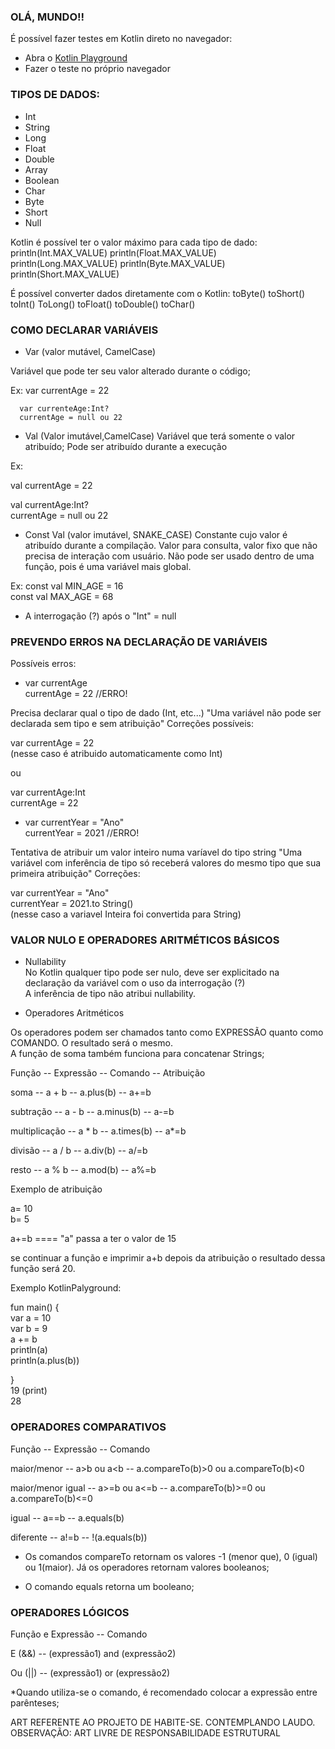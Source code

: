 ### OLÁ, MUNDO!!
É possível fazer testes em Kotlin direto no navegador:
- Abra o [Kotlin Playground](https://play.kotlinlang.org/)
- Fazer o teste no próprio navegador

### TIPOS DE DADOS:

- Int
- String
- Long
- Float
- Double
- Array 
- Boolean
- Char 
- Byte 
- Short
- Null

Kotlin é possível ter o valor máximo para cada tipo de dado:
println(Int.MAX_VALUE)
println(Float.MAX_VALUE)
println(Long.MAX_VALUE)
println(Byte.MAX_VALUE)
println(Short.MAX_VALUE)

É possível converter dados diretamente com o Kotlin:
toByte()
toShort()
toInt()
ToLong()
toFloat()
toDouble()
toChar()

### COMO DECLARAR VARIÁVEIS

- Var (valor mutável, CamelCase)

Variável que pode ter seu valor alterado durante o código;

Ex:   var currentAge = 22

      var currenteAge:Int?
      currentAge = null ou 22

- Val (Valor imutável,CamelCase) 
Variável que terá somente o valor atribuído; Pode ser atribuído durante a execução

Ex:   
      
val currentAge = 22   
      
val currentAge:Int?    
currentAge = null ou 22    

- Const Val (valor imutável, SNAKE_CASE)
Constante cujo valor é atribuído durante a compilação. Valor para consulta, valor fixo que não precisa de interação com usuário.
Não pode ser usado dentro de uma função, pois é uma variável mais global.

Ex: 
const val MIN_AGE = 16      
const val MAX_AGE = 68 


* A interrogação (?) após o "Int" = null 

### PREVENDO ERROS NA DECLARAÇÃO DE VARIÁVEIS

Possíveis erros:

- var currentAge    
currentAge = 22 //ERRO!

Precisa declarar qual o tipo de dado (Int, etc...)
"Uma variável não pode ser declarada sem tipo e sem atribuição"
Correções possíveis:   

var currentAge = 22   
(nesse caso é atribuido automaticamente como Int)

ou

var currentAge:Int  
currentAge = 22


- var currentYear = "Ano"   
currentYear = 2021 //ERRO!

Tentativa de atribuir um valor inteiro  numa varíavel do tipo string
"Uma variável com inferência de tipo só receberá valores do mesmo tipo que sua primeira atribuição"
Correções:

var currentYear = "Ano"    
currentYear = 2021.to String()     
(nesse caso a variavel Inteira foi convertida para String)

### VALOR NULO E OPERADORES ARITMÉTICOS BÁSICOS  

- Nullability  
No Kotlin qualquer tipo pode ser nulo, deve ser explicitado na declaração da variável com o uso da interrogação (?)   
A inferência de tipo não atribui nullability.  

- Operadores Aritméticos  

Os operadores podem ser chamados tanto como EXPRESSÃO quanto como COMANDO. O resultado será o mesmo.   
A função de soma também funciona para concatenar Strings;   

Função -- Expressão -- Comando -- Atribuição  

soma   -- a + b     -- a.plus(b) -- a+=b   
 
subtração -- a - b -- a.minus(b) -- a-=b  

multiplicação -- a * b -- a.times(b) -- a*=b  

divisão -- a / b -- a.div(b) -- a/=b  

resto -- a % b -- a.mod(b) -- a%=b    



Exemplo de atribuição    

a= 10   
b= 5   

a+=b ==== "a" passa a ter o valor de 15     

se continuar a função e imprimir a+b depois da atribuição o resultado dessa função será 20. 

Exemplo KotlinPalyground:     

fun main() {   
    var a = 10   
    var b = 9      
    a += b   
    println(a)   
    println(a.plus(b))   

}   
19  (print)        
28  


### OPERADORES COMPARATIVOS   

Função -- Expressão -- Comando   

maior/menor -- a>b ou a<b -- a.compareTo(b)>0 ou a.compareTo(b)<0

maior/menor igual -- a>=b ou a<=b -- a.compareTo(b)>=0 ou a.compareTo(b)<=0

igual -- a==b -- a.equals(b)

diferente -- a!=b -- !(a.equals(b))

- Os comandos compareTo retornam os valores -1 (menor que), 0 (igual) ou 1(maior). Já os operadores retornam valores booleanos;  

- O comando equals retorna um booleano;  


### OPERADORES LÓGICOS 

Função e Expressão -- Comando 

E (&&)      --      (expressão1) and (expressão2)  

Ou (||)     --      (expressão1) or (expressão2)

*Quando utiliza-se o comando, é recomendado colocar a expressão entre parênteses;

ART REFERENTE AO PROJETO DE HABITE-SE. CONTEMPLANDO LAUDO.
OBSERVAÇÃO: ART LIVRE DE RESPONSABILIDADE ESTRUTURAL



